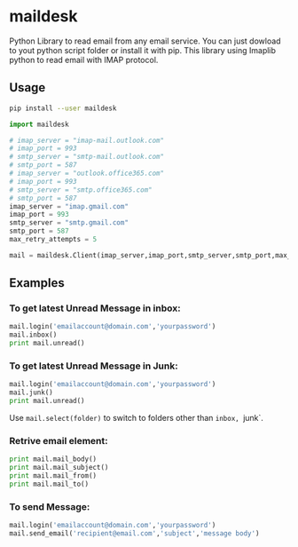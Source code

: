 # maildesk

Python Library to read email from any email service.
You can just dowload to yout python script folder or install it with pip. 
This library using Imaplib python to read email with IMAP protocol.

## Usage

```sh
pip install --user maildesk
```
 
 ```py
 import maildesk

# imap_server = "imap-mail.outlook.com"
# imap_port = 993
# smtp_server = "smtp-mail.outlook.com"
# smtp_port = 587
# imap_server = "outlook.office365.com"
# imap_port = 993
# smtp_server = "smtp.office365.com"
# smtp_port = 587
imap_server = "imap.gmail.com"
imap_port = 993
smtp_server = "smtp.gmail.com"
smtp_port = 587
max_retry_attempts = 5

 mail = maildesk.Client(imap_server,imap_port,smtp_server,smtp_port,max_retry_attempts)
 ```
## Examples

### To get latest Unread Message in inbox:

```py
mail.login('emailaccount@domain.com','yourpassword')
mail.inbox()
print mail.unread()
```

### To get latest Unread Message in Junk:

```py
mail.login('emailaccount@domain.com','yourpassword')
mail.junk()
print mail.unread()
```

Use `mail.select(folder)` to switch to folders other than `inbox, `junk`.

### Retrive email element:

```py
print mail.mail_body()
print mail.mail_subject()
print mail.mail_from()
print mail.mail_to()
```

### To send Message:

```py
mail.login('emailaccount@domain.com','yourpassword')
mail.send_email('recipient@email.com','subject','message body')
```